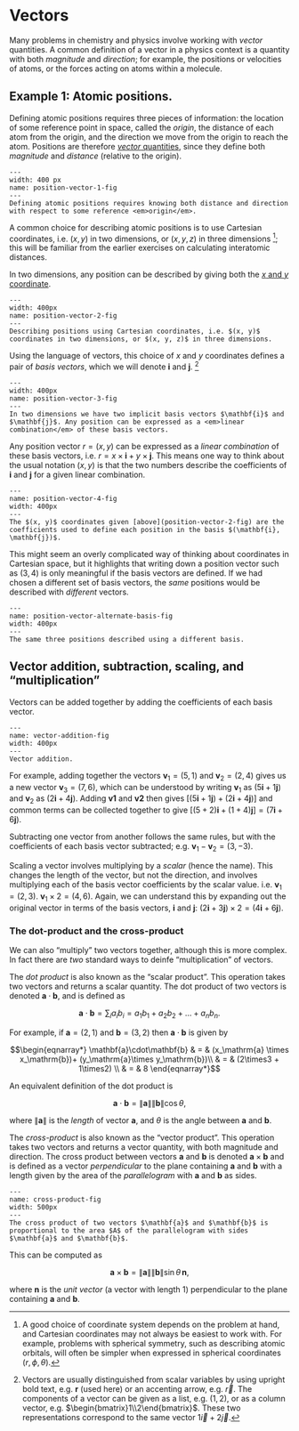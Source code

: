 # Vectors

Many problems in chemistry and physics involve working with <em>vector</em> quantities. A common definition of a vector in a physics context is a quantity with both <em>magnitude</em> and <em>direction</em>; for example, the positions or velocities of atoms, or the forces acting on atoms within a molecule.

## Example 1: Atomic positions.

Defining atomic positions requires three pieces of information: the location of some reference point in space, called the <em>origin</em>, the distance of each atom from the origin, and the direction we move from the origin to reach the atom. Positions are therefore [<em>vector</em> quantities](position-vector-1-fig), since they define both <em>magnitude</em> and <em>distance</em> (relative to the origin).

```{figure} ./figures/vectors_and_matrices/position_vectors_1.svg
---
width: 400 px
name: position-vector-1-fig
---
Defining atomic positions requires knowing both distance and direction with respect to some reference <em>origin</em>.
```

A common choice for describing atomic positions is to use Cartesian coordinates, i.e. $(x, y)$ in two dimensions, or $(x, y, z)$ in three dimensions [^footnote1]; this will be familiar from the earlier exercises on calculating interatomic distances.

In two dimensions, any position can be described by giving both the [$x$ and $y$ coordinate](position-vector-1-fig).

```{figure} ./figures/vectors_and_matrices/position_vectors_2.svg
---
width: 400px 
name: position-vector-2-fig
---
Describing positions using Cartesian coordinates, i.e. $(x, y)$ coordinates in two dimensions, or $(x, y, z)$ in three dimensions.
```

Using the language of vectors, this choice of $x$ and $y$ coordinates defines a pair of <em>basis vectors</em>, which we will denote $\mathbf{i}$ and $\mathbf{j}$. [^footnote2]

```{figure} ./figures/vectors_and_matrices/position_vectors_3.svg
---
width: 400px 
name: position-vector-3-fig
---
In two dimensions we have two implicit basis vectors $\mathbf{i}$ and $\mathbf{j}$. Any position can be expressed as a <em>linear combination</em> of these basis vectors.
```

Any position vector $r = (x, y)$ can be expressed as a <em>linear combination</em> of these basis vectors, i.e. $r = x \times \mathbf{i} + y \times \mathbf{j}$. This means one way to think about the usual notation $(x, y)$ is that the two numbers describe the coefficients of $\mathbf{i}$ and $\mathbf{j}$ for a given linear combination.

```{figure} ./figures/vectors_and_matrices/position_vectors_4.svg
---
name: position-vector-4-fig
width: 400px
---
The $(x, y)$ coordinates given [above](position-vector-2-fig) are the coefficients used to define each position in the basis $(\mathbf{i}, \mathbf{j})$.
```

This might seem an overly complicated way of thinking about coordinates in Cartesian space, but it highlights that writing down a position vector such as $(3, 4)$ is only meaningful if the basis vectors are defined. If we had chosen a different set of basis vectors, the <em>same</em> positions would be described with <em>different</em> vectors.

```{figure} ./figures/vectors_and_matrices/position_vectors_alternate_basis.svg
---
name: position-vector-alternate-basis-fig
width: 400px
---
The same three positions described using a different basis.
```

[^footnote1]:A good choice of coordinate system depends on the problem at hand, and Cartesian coordinates may not always be easiest to work with. For example, problems with spherical symmetry, such as describing atomic orbitals, will often be simpler when expressed in spherical coordinates $(r, \phi, \theta)$.

[^footnote2]:Vectors are usually distinguished from scalar variables by using upright bold text, e.g. $\mathbf{r}$ (used here) or an accenting arrow, e.g. $\vec{r}$. The components of a vector can be given as a list, e.g. $(1,2)$, or as a column vector, e.g. $\begin{bmatrix}1\\2\end{bmatrix}$. These two representations correspond to the same vector $1\vec{i}+2\vec{j}$.

## Vector addition, subtraction, scaling, and &ldquo;multiplication&rdquo;

Vectors can be added together by adding the coefficients of each basis vector.

```{figure} ./figures/vectors_and_matrices/vector_addition.svg
---
name: vector-addition-fig
width: 400px
---
Vector addition.
```

For example, adding together the vectors $\mathbf{v}_1=(5,1)$ and $\mathbf{v}_2=(2,4)$ gives us a new vector $\mathbf{v}_3=(7,6)$,
which can be understood by writing $\mathbf{v}_1$ as $(5\mathbf{i}+1\mathbf{j})$ and $\mathbf{v}_2$ as $(2\mathbf{i}+4\mathbf{j})$. Adding $\mathbf{v1}$ and $\mathbf{v2}$ then gives $\left[(5\mathbf{i}+1\mathbf{j})+(2\mathbf{i}+4\mathbf{j})\right]$ and common terms can be collected together to give $\left[(5+2)\mathbf{i}+(1+4)\mathbf{j}\right]=(7\mathbf{i}+6\mathbf{j})$. 

Subtracting one vector from another follows the same rules, but with the coefficients of each basis vector subtracted; e.g. $\mathbf{v}_1-\mathbf{v}_2=(3,-3)$.

Scaling a vector involves multiplying by a <em>scalar</em> (hence the name). This changes the length of the vector, but not the direction, and involves multiplying each of the basis vector coefficients by the scalar value. i.e. $\mathbf{v}_\mathrm{1}=(2,3)$. $\mathbf{v}_1\times2=(4,6)$. 
Again, we can understand this by expanding out the original vector in terms of the basis vectors, $\mathbf{i}$ and $\mathbf{j}$: $(2\mathbf{i}+3\mathbf{j})\times2=(4\mathbf{i}+6\mathbf{j})$.

### The dot-product and the cross-product

We can also &ldquo;multiply&rdquo; two vectors together, although this is more complex. In fact there are <em>two</em> standard ways to deinfe &ldquo;multiplication&rdquo; of vectors.

The <em>dot product</em> is also known as the &ldquo;scalar product&rdquo;. This operation takes two vectors and returns a scalar quantity. The dot product of two vectors is denoted $\mathbf{a}\cdot\mathbf{b}$, and is defined as

$$ \mathbf{a}\cdot\mathbf{b} = \sum_ia_ib_i = a_1b_1 + a_2b_2 + \ldots + a_nb_n.$$

For example, if $\mathbf{a}=(2,1)$ and $\mathbf{b}=(3,2)$ then $\mathbf{a}\cdot\mathbf{b}$ is given by

$$\begin{eqnarray*}
\mathbf{a}\cdot\mathbf{b} & = & (x_\mathrm{a} \times x_\mathrm{b})+ (y_\mathrm{a}\times y_\mathrm{b})\\
& = & (2\times3 + 1\times2) \\
& = & 8
\end{eqnarray*}$$

An equivalent definition of the dot product is

$$\mathbf{a}\cdot\mathbf{b} = \left\lVert\mathbf{a}\right\rVert \left\lVert\mathbf{b}\right\rVert \cos\theta,$$

where $\left\lVert\mathbf{a}\right\rVert$ is the _length_ of vector $\mathbf{a}$, and $\theta$ is the angle between $\mathbf{a}$ and $\mathbf{b}$.

The <em>cross-product</em> is also known as the &ldquo;vector product&rdquo;. This operation takes two vectors and returns a vector quantity, with both magnitude and direction. The cross product between vectors $\mathbf{a}$ and $\mathbf{b}$ is denoted $\mathbf{a}\times\mathbf{b}$ and is defined as a vector <em>perpendicular</em> to the plane containing $\mathbf{a}$ and $\mathbf{b}$ with a length given by the area of the <em>parallelogram</em> with $\mathbf{a}$ and $\mathbf{b}$ as sides.

```{figure,myclass} ./figures/vectors_and_matrices/cross_product.svg
---
name: cross-product-fig
width: 500px
---
The cross product of two vectors $\mathbf{a}$ and $\mathbf{b}$ is proportional to the area $A$ of the parallelogram with sides $\mathbf{a}$ and $\mathbf{b}$.
```

This can be computed as

$$\mathbf{a}\times\mathbf{b} = \left\lVert\mathbf{a}\right\rVert \left\lVert\mathbf{b}\right\rVert \sin\theta\,\mathbf{n},$$

where $\mathbf{n}$ is the <em>unit vector</em> (a vector with length 1) perpendicular to the plane containing $\mathbf{a}$ and $\mathbf{b}$.


